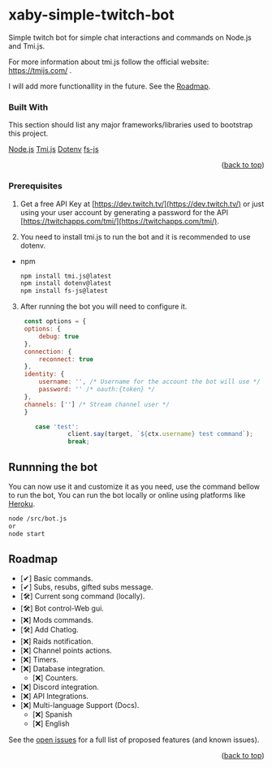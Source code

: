 <a name="readme-top"></a>

# xaby-simple-twitch-bot
Simple twitch bot for simple chat interactions and commands on Node.js and Tmi.js.

For more information about tmi.js follow the official website: https://tmijs.com/ .

I will add more functionallity in the future. See the [Roadmap](https://github.com/xaby-xd/xaby-simple-twitch-bot?tab=readme-ov-file#roadmap).

### Built With

This section should list any major frameworks/libraries used to bootstrap this project.

[Node.js](https://nodejs.org/en)
[Tmi.js](https://tmijs.com/)
[Dotenv](https://www.npmjs.com/package/dotenv)
[fs-js](https://www.npmjs.com/package/fs-js)

<p align="right">(<a href="#readme-top">back to top</a>)</p>

<!-- PREREQUISITES -->
### Prerequisites

1. Get a free API Key at [https://dev.twitch.tv/](https://dev.twitch.tv/) or just using your user account by generating a password for the API [https://twitchapps.com/tmi/](https://twitchapps.com/tmi/).

2. You need to install tmi.js to run the bot and it is recommended to use dotenv.
* npm
  ```sh
  npm install tmi.js@latest
  npm install dotenv@latest
  npm install fs-js@latest
  ```

3. After running the bot you will need to configure it.
   ```js
    const options = {
    options: {
        debug: true
    },
    connection: {
        reconnect: true
    },
    identity: {
        username: '', /* Username for the account the bot will use */
        password: '' /* oauth:{token} */
    },
    channels: [''] /* Stream channel user */
    }
   ```


   ```js
       case 'test':
                client.say(target, `${ctx.username} test command`);
                break;
   ```


<!-- RUN -->
## Runnning the bot

You can now use it and customize it as you need, use the command bellow to run the bot, You can run the bot locally or online using platforms like [Heroku](https://www.heroku.com/).

   ```sh
   node /src/bot.js
   or
   node start
   ```

<!-- ROADMAP -->
## Roadmap

- [✔] Basic commands.
- [✔] Subs, resubs, gifted subs message.
- [🛠] Current song command (locally).
- [🛠] Bot control-Web gui.
- [❌] Mods commands.
- [🛠] Add Chatlog.
- [❌] Raids notification.
- [❌] Channel points actions.
- [❌] Timers.
- [❌] Database integration.
    - [❌] Counters.
- [❌] Discord integration.
- [❌] API Integrations.
- [❌] Multi-language Support (Docs).
    - [❌] Spanish
    - [❌] English


See the [open issues](https://github.com/xaby-xd/xaby-simple-twitch-bot/issues) for a full list of proposed features (and known issues).

<p align="right">(<a href="#readme-top">back to top</a>)</p>
